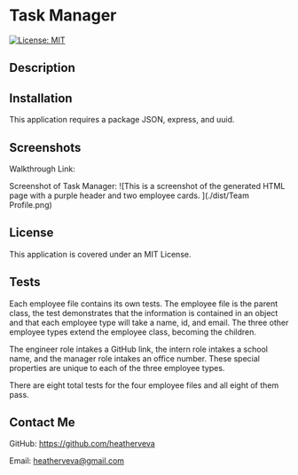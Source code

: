 # Task Manager

[![License: MIT](https://img.shields.io/badge/License-MIT-yellow.svg)](https://opensource.org/licenses/MIT)

## Description

## Installation

This application requires a package JSON, express, and uuid.

## Screenshots

Walkthrough Link:

Screenshot of Task Manager: ![This is a screenshot of the generated HTML page with a purple header and two employee cards. ](./dist/Team Profile.png)

## License

This application is covered under an MIT License.

## Tests

Each employee file contains its own tests. The employee file is the parent class, the test demonstrates that the information is contained in an object and that each employee type will take a name, id, and email. The three other employee types extend the employee class, becoming the children.

The engineer role intakes a GitHub link, the intern role intakes a school name, and the manager role intakes an office number. These special properties are unique to each of the three employee types.

There are eight total tests for the four employee files and all eight of them pass.

## Contact Me

GitHub: https://github.com/heatherveva

Email: heatherveva@gmail.com
